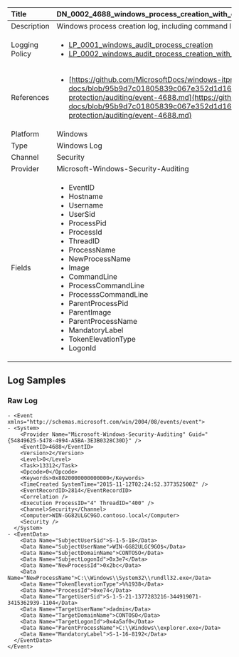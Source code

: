 | Title          | DN_0002_4688_windows_process_creation_with_commandline                                                                                                      |
|:---------------|:-----------------------------------------------------------------------------------------------------------------|
| Description    | Windows process creation log, including command line.                                                                                                |
| Logging Policy | <ul><li>[LP_0001_windows_audit_process_creation](../Logging_Policies/LP_0001_windows_audit_process_creation.md)</li><li>[LP_0002_windows_audit_process_creation_with_commandline](../Logging_Policies/LP_0002_windows_audit_process_creation_with_commandline.md)</li></ul> |
| References     | <ul><li>[https://github.com/MicrosoftDocs/windows-itpro-docs/blob/95b9d7c01805839c067e352d1d16702604b15f11/windows/security/threat-protection/auditing/event-4688.md](https://github.com/MicrosoftDocs/windows-itpro-docs/blob/95b9d7c01805839c067e352d1d16702604b15f11/windows/security/threat-protection/auditing/event-4688.md)</li></ul>                                  |
| Platform       | Windows    																																															  |
| Type           | Windows Log        																																															  |
| Channel        | Security     																																															  |
| Provider       | Microsoft-Windows-Security-Auditing    																																															  |
| Fields         | <ul><li>EventID</li><li>Hostname</li><li>Username</li><li>UserSid</li><li>ProcessPid</li><li>ProcessId</li><li>ThreadID</li><li>ProcessName</li><li>NewProcessName</li><li>Image</li><li>CommandLine</li><li>ProcessCommandLine</li><li>ProcesssCommandLine</li><li>ParentProcessPid</li><li>ParentImage</li><li>ParentProcessName</li><li>MandatoryLabel</li><li>TokenElevationType</li><li>LogonId</li></ul>                                               |


## Log Samples

### Raw Log

```
- <Event xmlns="http://schemas.microsoft.com/win/2004/08/events/event">
- <System>
    <Provider Name="Microsoft-Windows-Security-Auditing" Guid="{54849625-5478-4994-A5BA-3E3B0328C30D}" /> 
    <EventID>4688</EventID> 
    <Version>2</Version> 
    <Level>0</Level> 
    <Task>13312</Task> 
    <Opcode>0</Opcode> 
    <Keywords>0x8020000000000000</Keywords> 
    <TimeCreated SystemTime="2015-11-12T02:24:52.377352500Z" /> 
    <EventRecordID>2814</EventRecordID> 
    <Correlation /> 
    <Execution ProcessID="4" ThreadID="400" /> 
    <Channel>Security</Channel> 
    <Computer>WIN-GG82ULGC9GO.contoso.local</Computer> 
    <Security /> 
  </System>
- <EventData>
    <Data Name="SubjectUserSid">S-1-5-18</Data> 
    <Data Name="SubjectUserName">WIN-GG82ULGC9GO$</Data> 
    <Data Name="SubjectDomainName">CONTOSO</Data> 
    <Data Name="SubjectLogonId">0x3e7</Data> 
    <Data Name="NewProcessId">0x2bc</Data> 
    <Data Name="NewProcessName">C:\\Windows\\System32\\rundll32.exe</Data> 
    <Data Name="TokenElevationType">%%1938</Data> 
    <Data Name="ProcessId">0xe74</Data> 
    <Data Name="TargetUserSid">S-1-5-21-1377283216-344919071-3415362939-1104</Data> 
    <Data Name="TargetUserName">dadmin</Data> 
    <Data Name="TargetDomainName">CONTOSO</Data> 
    <Data Name="TargetLogonId">0x4a5af0</Data> 
    <Data Name="ParentProcessName">C:\\Windows\\explorer.exe</Data> 
    <Data Name="MandatoryLabel">S-1-16-8192</Data> 
  </EventData>
</Event>

```




